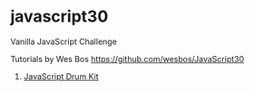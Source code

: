 # javascript30
Vanilla JavaScript Challenge

Tutorials by Wes Bos https://github.com/wesbos/JavaScript30

1. [JavaScript Drum Kit](https://github.com/ena1/javascript30/blob/master/01-JavaScript-Drum-Kit/README.md)
